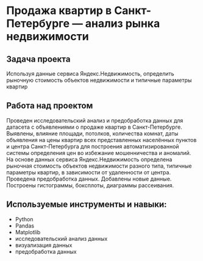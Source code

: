 # Продажа квартир в Санкт-Петербурге — анализ рынка недвижимости

## Задача проекта

Используя данные сервиса Яндекс.Недвижимость, определить рыночную стоимость объектов недвижимости и типичные параметры квартир

## Работа над проектом

Проведен исследовательский анализ и предобработка данных для датасета с объявлениями о продаже квартир в Санкт-Петербурге. 
Выявлены, влияние площади, потолков, количества комнат, даты объявления на цены квартир всех представленных населённых пунктов и центра Санкт-Петербурга для построения автоматизированной системы определения цен во избежание мошенничества и аномалий.
На основе данных сервиса Яндекс.Недвижимость определена рыночная стоимость
объектов недвижимости разного типа, типичные параметры квартир, в зависимости от
удаленности от центра. Проведена предобработка данных. Добавлены новые данные.
Построены гистограммы, боксплоты, диаграммы рассеивания.

## Используемые инструменты и навыки: 

- Python
- Pandas
- Matplotlib
- исследовательский анализ данных
- визуализация данных
- предобработка данных

